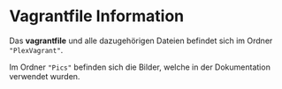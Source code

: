 # **Vagrantfile Information**
Das **vagrantfile** und alle dazugehörigen Dateien befindet sich im Ordner `"PlexVagrant"`.

Im Ordner `"Pics"` befinden sich die Bilder, welche in der Dokumentation verwendet wurden.